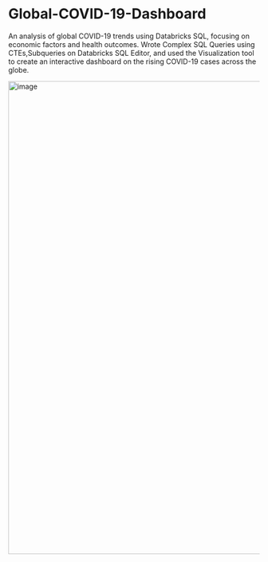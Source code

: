 # Global-COVID-19-Dashboard
An analysis of global COVID-19 trends using Databricks SQL, focusing on economic factors and health outcomes.
Wrote Complex SQL Queries using CTEs,Subqueries on Databricks SQL Editor, and used the Visualization tool to create an interactive dashboard on the rising COVID-19 cases across the globe.

<img width="1918" height="948" alt="image" src="https://github.com/user-attachments/assets/e84a64fc-53d2-4ee4-96ab-1d300c2ce21b" />


